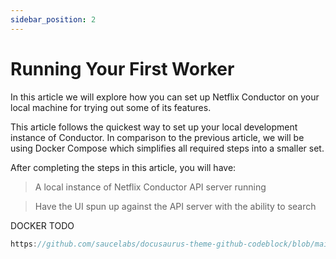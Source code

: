 ```yaml
---
sidebar_position: 2
---
```


# Running Your First Worker

In this article we will explore how you can set up Netflix Conductor on your local machine for trying out some of its
features.

This article follows the quickest way to set up your local development instance of Conductor. In comparison to the
previous article, we will be using Docker Compose which simplifies all required steps into a smaller set.

After completing the steps in this article, you will have:

> A local instance of Netflix Conductor API server running

> Have the UI spun up against the API server with the ability to search

DOCKER TODO

```js reference
https://github.com/saucelabs/docusaurus-theme-github-codeblock/blob/main/src/theme/ReferenceCodeBlock/index.tsx#L105-L108
```
